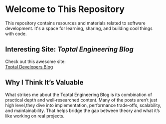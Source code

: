 # Welcome to This Repository

This repository contains resources and materials related to software development. It's a space for learning, sharing, and building cool things with code.

## Interesting Site: *Toptal Engineering Blog*

Check out this awesome site:  
[Toptal Developers Blog](https://www.toptal.com/developers/blog)


## Why I Think It’s Valuable

What strikes me about the Toptal Engineering Blog is its combination of practical depth and well‑researched content. Many of the posts aren’t just high level,they dive into implementation, performance trade‑offs, scalability, and maintainability. That helps bridge the gap between theory and what it’s like working on real projects.